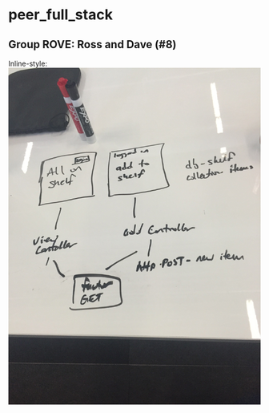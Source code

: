 # peer_full_stack

## Group ROVE: Ross and Dave (#8)

Inline-style: 
![alt text](https://github.com/brentReno/peer_full_stack/blob/rove/Slack%20for%20iOS%20Upload.jpg)




